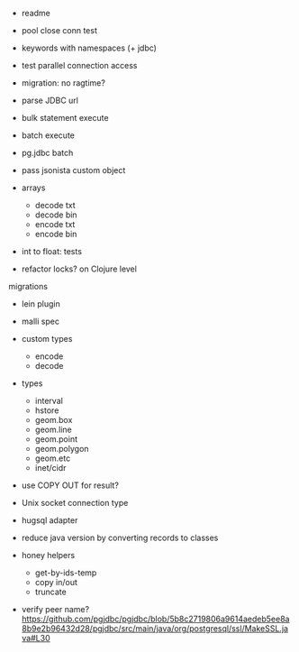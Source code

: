 
- readme

- pool close conn test
- keywords with namespaces (+ jdbc)
- test parallel connection access
- migration: no ragtime?
- parse JDBC url
- bulk statement execute
- batch execute
- pg.jdbc batch
- pass jsonista custom object

- arrays
  - decode txt
  - decode bin
  - encode txt
  - encode bin

- int to float: tests
- refactor locks? on Clojure level

migrations
- lein plugin

- malli spec

- custom types
  - encode
  - decode

- types
  - interval
  - hstore
  - geom.box
  - geom.line
  - geom.point
  - geom.polygon
  - geom.etc
  - inet/cidr

- use COPY OUT for result?

- Unix socket connection type

- hugsql adapter

- reduce java version by converting records to classes

- honey helpers
  - get-by-ids-temp
  - copy in/out
  - truncate

- verify peer name? https://github.com/pgjdbc/pgjdbc/blob/5b8c2719806a9614aedeb5ee8a8b9e2b96432d28/pgjdbc/src/main/java/org/postgresql/ssl/MakeSSL.java#L30
